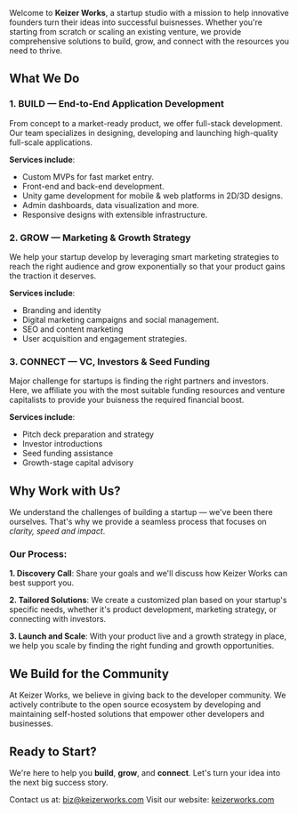 Welcome to **Keizer Works**, a startup studio with a mission to help innovative founders turn their ideas into successful buisnesses. Whether you're starting from scratch or scaling an existing venture, we provide comprehensive solutions to build, grow, and connect with the resources you need to thrive.

## What We Do

### 1. BUILD — End-to-End Application Development

From concept to a market-ready product, we offer full-stack development. Our team specializes in designing, developing and launching high-quality full-scale applications.

**Services include**:
* Custom MVPs for fast market entry.
* Front-end and back-end development.
* Unity game development for mobile & web platforms in 2D/3D designs.
* Admin dashboards, data visualization and more.
* Responsive designs with extensible infrastructure. 

### 2. GROW — Marketing & Growth Strategy

We help your startup develop by leveraging smart marketing strategies  to reach the right audience and grow exponentially so that your product gains the traction it deserves.

**Services include**:
* Branding and identity
* Digital marketing campaigns and social management.
* SEO and content marketing
* User acquisition and engagement strategies.

### 3. CONNECT — VC, Investors & Seed Funding

Major challenge for startups is finding the right partners and investors. Here, we affiliate you with the most suitable funding resources and venture capitalists to provide your buisness the required financial boost.

**Services include**:
* Pitch deck preparation and strategy
* Investor introductions
* Seed funding assistance
* Growth-stage capital advisory

## Why Work with Us?

We understand the challenges of building a startup — we've been there ourselves. That's why we provide a seamless process that focuses on    
*clarity, speed and impact*.

### Our Process:

**1. Discovery Call**: Share your goals and we'll discuss how Keizer Works can best support you.

**2. Tailored Solutions**: We create a customized plan based on your startup's specific needs, whether it's product development, marketing strategy, or connecting with investors.

**3. Launch and Scale**: With your product live and a growth strategy in place, we help you scale by finding the right funding and growth opportunities.

## We Build for the Community

At Keizer Works, we believe in giving back to the developer community. We actively contribute to the open source ecosystem by developing and maintaining self-hosted solutions that empower other developers and businesses.

## Ready to Start?

We're here to help you **build**, **grow**, and **connect**. Let's turn your idea into the next big success story.

Contact us at: [biz@keizerworks.com](mailto:biz@keizerworks.com)
Visit our website: [keizerworks.com](https://keizerworks.com)
